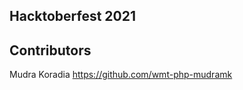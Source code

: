 Hacktoberfest 2021
-------------------------

## Contributors


Mudra Koradia
https://github.com/wmt-php-mudramk


